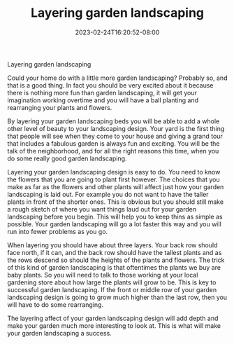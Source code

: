 ﻿---
title: "Layering garden landscaping"
date: 2023-02-24T16:20:52-08:00
description: "Landscaping Tips for Web Success"
featured_image: "/images/Landscaping.jpg"
tags: ["Landscaping"]
---

Layering garden landscaping

Could your home do with a little more garden landscaping? Probably so, and that is a good thing. In fact you should be very excited about it because there is nothing more fun than garden landscaping, it will get your imagination working overtime and you will have a ball planting and rearranging your plants and flowers.

By layering your garden landscaping beds you will be able to add a whole other level of beauty to your landscaping design. Your yard is the first thing that people will see when they come to your house and giving a grand tour that includes a fabulous garden is always fun and exciting. You will be the talk of the neighborhood, and for all the right reasons this time, when you do some really good garden landscaping.

Layering your garden landscaping design is easy to do. You need to know the flowers that you are going to plant first however. The choices that you make as far as the flowers and other plants will affect just how your garden landscaping is laid out. For example you do not want to have the taller plants in front of the shorter ones. This is obvious but you should still make a rough sketch of where you want things laud out for your garden landscaping before you begin. This will help you to keep thins as simple as possible. Your garden landscaping will go a lot faster this way and you will run into fewer problems as you go.

When layering you should have about three layers. Your back row should face north, if it can, and the back row should have the tallest plants and as the rows descend so should the heights of the plants and flowers. The trick of this kind of garden landscaping is that oftentimes the plants we buy are baby plants. So you will need to talk to those working at your local gardening store about how large the plants will grow to be. This is key to successful garden landscaping. If the front or middle row of your garden landscaping design is going to grow much higher than the last row, then you will have to do some rearranging.

The layering affect of your garden landscaping design will add depth and make your garden much more interesting to look at. This is what will make your garden landscaping a success.
